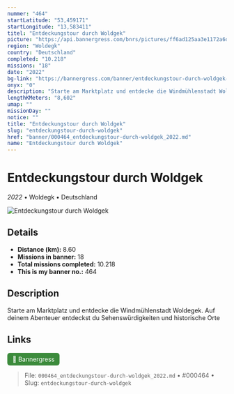 ```yaml
---
nummer: "464"
startLatitude: "53,459171"
startLongitude: "13,583411"
titel: "Entdeckungstour durch Woldgek"
picture: "https://api.bannergress.com/bnrs/pictures/ff6ad125aa3e1172a6d5ec5aa5bf46e3"
region: "Woldegk"
country: "Deutschland"
completed: "10.218"
missions: "18"
date: "2022"
bg-link: "https://bannergress.com/banner/entdeckungstour-durch-woldgek-10c0"
onyx: "0"
description: "Starte am Marktplatz und entdecke die Windmühlenstadt Woldegek. Auf deinem Abenteuer entdeckst du Sehenswürdigkeiten und historische Orte"
lengthKMeters: "8,602"
umap: ""
missionDay: ""
notice: ""
title: "Entdeckungstour durch Woldgek"
slug: "entdeckungstour-durch-woldgek"
href: "banner/000464_entdeckungstour-durch-woldgek_2022.md"
name: "Entdeckungstour durch Woldgek"
---
```

# Entdeckungstour durch Woldgek

*2022* • Woldegk • Deutschland

![Entdeckungstour durch Woldgek](https://api.bannergress.com/bnrs/pictures/ff6ad125aa3e1172a6d5ec5aa5bf46e3)



## Details
- **Distance (km):** 8.60
- **Missions in banner:** 18
- **Total missions completed:** 10.218
- **This is my banner no.:** 464



## Description
Starte am Marktplatz und entdecke die Windmühlenstadt Woldegek. Auf deinem Abenteuer entdeckst du Sehenswürdigkeiten und historische Orte



## Links
<a href="https://bannergress.com/banner/entdeckungstour-durch-woldgek-10c0" target="_blank" style="display:inline-block;margin-right:8px;padding:6px 12px;background:#3c8b3c;color:#fff;text-decoration:none;border-radius:6px;">🔗 Bannergress</a>



> File: `000464_entdeckungstour-durch-woldgek_2022.md` • #000464 • Slug: `entdeckungstour-durch-woldgek`
